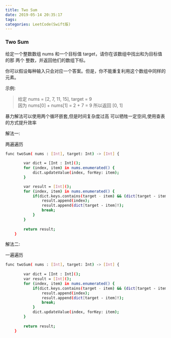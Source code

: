 ```yaml
---
title: Two Sum
date: 2019-05-14 20:35:17
tags:
categories: LeetCode(Swift版)
---
```


### Two Sum

给定一个整数数组 nums 和一个目标值 target，请你在该数组中找出和为目标值的那 两个 整数，并返回他们的数组下标。

你可以假设每种输入只会对应一个答案。但是，你不能重复利用这个数组中同样的元素。

示例:

> 给定 nums = [2, 7, 11, 15], target = 9  
因为 nums[0] + nums[1] = 2 + 7 = 9
所以返回 [0, 1]

暴力解法可以使用两个循环嵌套,但是时间复杂度过高
可以牺牲一定空间,使用查表的方式提升效率

解法一:

两遍遍历
```bash
func twoSum( nums : [Int], target: Int) -> [Int] {
        
        var dict = [Int : Int]();
        for (index, item) in nums.enumerated() {
            dict.updateValue(index, forKey: item);
        }

        var result = [Int]();
        for (index, item) in nums.enumerated() {
            if(dict.keys.contains(target - item) && (dict[target - item] != index)) {
                result.append(index);
                result.append(dict[target - item]!);
                break;
            }
        }
        
        return result;
    }
```

解法二:

一遍遍历
```bash
func twoSum( nums : [Int], target: Int) -> [Int] {
        
        var dict = [Int : Int]();
        var result = [Int]();
        for (index, item) in nums.enumerated() {
            if(dict.keys.contains(target - item) && (dict[target - item] != index)) {
                result.append(index);
                result.append(dict[target - item]!);
                break;
            }
            dict.updateValue(index, forKey: item);
        }
        
        return result;
    }
```